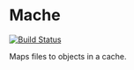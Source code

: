 Mache
=====

[![Build Status](https://travis-ci.org/limulus/mache.png)](https://travis-ci.org/limulus/mache)

Maps files to objects in a cache.
